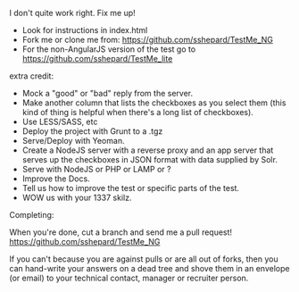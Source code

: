 I don't quite work right. Fix me up!

* Look for instructions in index.html
* Fork me or clone me from: https://github.com/sshepard/TestMe_NG
* For the non-AngularJS version of the test go to https://github.com/sshepard/TestMe_lite

extra credit:
* Mock a "good" or "bad" reply from the server.
* Make another column that lists the checkboxes as you select them (this kind of thing is helpful when there's a long list of checkboxes).
* Use LESS/SASS, etc
* Deploy the project with Grunt to a .tgz
* Serve/Deploy with Yeoman.
* Create a NodeJS server with a reverse proxy and an app server that serves up the checkboxes in JSON format with data supplied by Solr.
* Serve with NodeJS or PHP or LAMP or ?
* Improve the Docs.
* Tell us how to improve the test or specific parts of the test.
* WOW us with your 1337 skilz.

Completing:

When you're done, cut a branch and send me a pull request! https://github.com/sshepard/TestMe_NG

If you can't because you are against pulls or are all out of forks, then you can hand-write your answers on a dead tree and
shove them in an envelope (or email) to your technical contact, manager or recruiter person.

